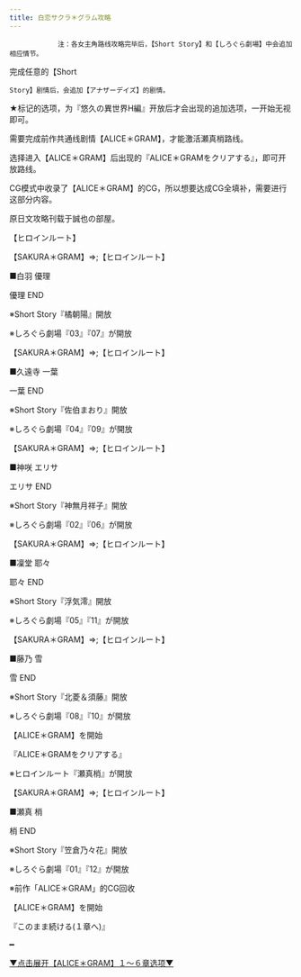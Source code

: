 ```yaml
---
title: 白恋サクラ＊グラム攻略
---
```


                注：各女主角路线攻略完毕后，【Short Story】和【しろぐら劇場】中会追加相应情节。

完成任意的【Short

    Story】剧情后，会追加【アナザーデイズ】的剧情。

★标记的选项，为『悠久の異世界H編』开放后才会出现的追加选项，一开始无视即可。

需要完成前作共通线剧情【ALICE＊GRAM】，才能激活瀬真梢路线。

选择进入【ALICE＊GRAM】后出现的『ALICE＊GRAMをクリアする』，即可开放路线。

CG模式中收录了【ALICE＊GRAM】的CG，所以想要达成CG全填补，需要进行这部分内容。

原日文攻略刊载于誠也の部屋。



【ヒロインルート】



【SAKURA＊GRAM】⇒;【ヒロインルート】

■白羽 優理



優理 END

※Short Story『橘朝陽』開放

※しろぐら劇場『03』『07』が開放



【SAKURA＊GRAM】⇒;【ヒロインルート】

■久遠寺 一葉



一葉 END

※Short Story『佐伯まおり』開放

※しろぐら劇場『04』『09』が開放



【SAKURA＊GRAM】⇒;【ヒロインルート】

■神咲 エリサ



エリサ END

※Short Story『神無月祥子』開放

※しろぐら劇場『02』『06』が開放



【SAKURA＊GRAM】⇒;【ヒロインルート】

■凜堂 耶々



耶々 END

※Short Story『浮気澪』開放

※しろぐら劇場『05』『11』が開放



【SAKURA＊GRAM】⇒;【ヒロインルート】

■藤乃 雪



雪 END

※Short Story『北菱＆須藤』開放

※しろぐら劇場『08』『10』が開放



【ALICE＊GRAM】を開始

『ALICE＊GRAMをクリアする』

※ヒロインルート『瀬真梢』が開放

【SAKURA＊GRAM】⇒;【ヒロインルート】

■瀬真 梢



梢 END

※Short Story『笠倉乃々花』開放

※しろぐら劇場『01』『12』が開放



※前作「ALICE＊GRAM」的CG回收

【ALICE＊GRAM】を開始

『このまま続ける(１章へ)』

━





<div class="accordion" id="accordion2">

<div class="accordion-group">

<div class="accordion-heading">

<a class="accordion-toggle collapsed" data-parent="#accordion2" data-toggle="collapse" href="#collapseOne">▼点击展开【ALICE＊GRAM】１～６章选项▼</a>


